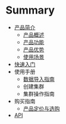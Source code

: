 # Summary

* [产品简介](README.md)
   * [产品概述](chan_pin_gai_shu.md)
   * [产品功能](chan_pin_gong_neng.md)
   * [产品优势](chan_pin_you_shi.md)
   * [使用场景](shi_yong_chang_jing.md)
* [快速入门](chapter1.md)
* 使用手册
   * [数据导入指南](shu_ju_dao_ru_zhi_nan.md)
   * 创建集群
   * 集群操作指南
* 购买指南
   * [产品定价与选购](chan_pin_ding_jia_yu_xuan_gou.md)
* [API](api.md)

